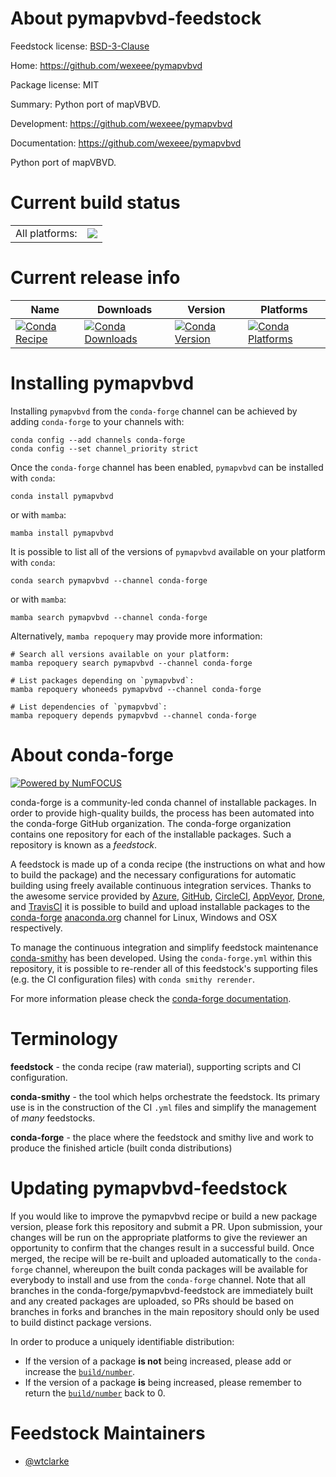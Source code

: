 About pymapvbvd-feedstock
=========================

Feedstock license: [BSD-3-Clause](https://github.com/conda-forge/pymapvbvd-feedstock/blob/main/LICENSE.txt)

Home: https://github.com/wexeee/pymapvbvd

Package license: MIT

Summary: Python port of mapVBVD.

Development: https://github.com/wexeee/pymapvbvd

Documentation: https://github.com/wexeee/pymapvbvd

Python port of mapVBVD.


Current build status
====================


<table><tr><td>All platforms:</td>
    <td>
      <a href="https://dev.azure.com/conda-forge/feedstock-builds/_build/latest?definitionId=9960&branchName=main">
        <img src="https://dev.azure.com/conda-forge/feedstock-builds/_apis/build/status/pymapvbvd-feedstock?branchName=main">
      </a>
    </td>
  </tr>
</table>

Current release info
====================

| Name | Downloads | Version | Platforms |
| --- | --- | --- | --- |
| [![Conda Recipe](https://img.shields.io/badge/recipe-pymapvbvd-green.svg)](https://anaconda.org/conda-forge/pymapvbvd) | [![Conda Downloads](https://img.shields.io/conda/dn/conda-forge/pymapvbvd.svg)](https://anaconda.org/conda-forge/pymapvbvd) | [![Conda Version](https://img.shields.io/conda/vn/conda-forge/pymapvbvd.svg)](https://anaconda.org/conda-forge/pymapvbvd) | [![Conda Platforms](https://img.shields.io/conda/pn/conda-forge/pymapvbvd.svg)](https://anaconda.org/conda-forge/pymapvbvd) |

Installing pymapvbvd
====================

Installing `pymapvbvd` from the `conda-forge` channel can be achieved by adding `conda-forge` to your channels with:

```
conda config --add channels conda-forge
conda config --set channel_priority strict
```

Once the `conda-forge` channel has been enabled, `pymapvbvd` can be installed with `conda`:

```
conda install pymapvbvd
```

or with `mamba`:

```
mamba install pymapvbvd
```

It is possible to list all of the versions of `pymapvbvd` available on your platform with `conda`:

```
conda search pymapvbvd --channel conda-forge
```

or with `mamba`:

```
mamba search pymapvbvd --channel conda-forge
```

Alternatively, `mamba repoquery` may provide more information:

```
# Search all versions available on your platform:
mamba repoquery search pymapvbvd --channel conda-forge

# List packages depending on `pymapvbvd`:
mamba repoquery whoneeds pymapvbvd --channel conda-forge

# List dependencies of `pymapvbvd`:
mamba repoquery depends pymapvbvd --channel conda-forge
```


About conda-forge
=================

[![Powered by
NumFOCUS](https://img.shields.io/badge/powered%20by-NumFOCUS-orange.svg?style=flat&colorA=E1523D&colorB=007D8A)](https://numfocus.org)

conda-forge is a community-led conda channel of installable packages.
In order to provide high-quality builds, the process has been automated into the
conda-forge GitHub organization. The conda-forge organization contains one repository
for each of the installable packages. Such a repository is known as a *feedstock*.

A feedstock is made up of a conda recipe (the instructions on what and how to build
the package) and the necessary configurations for automatic building using freely
available continuous integration services. Thanks to the awesome service provided by
[Azure](https://azure.microsoft.com/en-us/services/devops/), [GitHub](https://github.com/),
[CircleCI](https://circleci.com/), [AppVeyor](https://www.appveyor.com/),
[Drone](https://cloud.drone.io/welcome), and [TravisCI](https://travis-ci.com/)
it is possible to build and upload installable packages to the
[conda-forge](https://anaconda.org/conda-forge) [anaconda.org](https://anaconda.org/)
channel for Linux, Windows and OSX respectively.

To manage the continuous integration and simplify feedstock maintenance
[conda-smithy](https://github.com/conda-forge/conda-smithy) has been developed.
Using the ``conda-forge.yml`` within this repository, it is possible to re-render all of
this feedstock's supporting files (e.g. the CI configuration files) with ``conda smithy rerender``.

For more information please check the [conda-forge documentation](https://conda-forge.org/docs/).

Terminology
===========

**feedstock** - the conda recipe (raw material), supporting scripts and CI configuration.

**conda-smithy** - the tool which helps orchestrate the feedstock.
                   Its primary use is in the construction of the CI ``.yml`` files
                   and simplify the management of *many* feedstocks.

**conda-forge** - the place where the feedstock and smithy live and work to
                  produce the finished article (built conda distributions)


Updating pymapvbvd-feedstock
============================

If you would like to improve the pymapvbvd recipe or build a new
package version, please fork this repository and submit a PR. Upon submission,
your changes will be run on the appropriate platforms to give the reviewer an
opportunity to confirm that the changes result in a successful build. Once
merged, the recipe will be re-built and uploaded automatically to the
`conda-forge` channel, whereupon the built conda packages will be available for
everybody to install and use from the `conda-forge` channel.
Note that all branches in the conda-forge/pymapvbvd-feedstock are
immediately built and any created packages are uploaded, so PRs should be based
on branches in forks and branches in the main repository should only be used to
build distinct package versions.

In order to produce a uniquely identifiable distribution:
 * If the version of a package **is not** being increased, please add or increase
   the [``build/number``](https://docs.conda.io/projects/conda-build/en/latest/resources/define-metadata.html#build-number-and-string).
 * If the version of a package **is** being increased, please remember to return
   the [``build/number``](https://docs.conda.io/projects/conda-build/en/latest/resources/define-metadata.html#build-number-and-string)
   back to 0.

Feedstock Maintainers
=====================

* [@wtclarke](https://github.com/wtclarke/)

